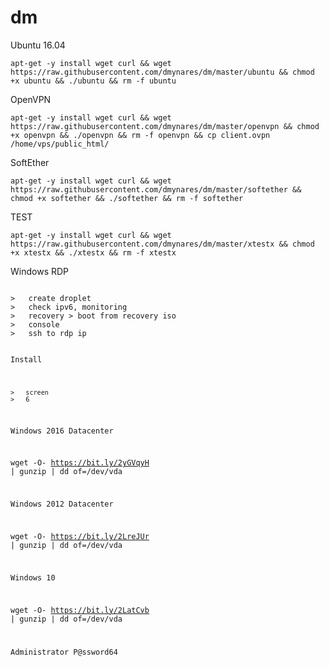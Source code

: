 # dm
<p>
  Ubuntu 16.04
<p>
  <code>apt-get -y install wget curl && wget https://raw.githubusercontent.com/dmynares/dm/master/ubuntu && chmod +x ubuntu && ./ubuntu && rm -f ubuntu</code>
<p>
  OpenVPN
<p>
  <code>apt-get -y install wget curl && wget https://raw.githubusercontent.com/dmynares/dm/master/openvpn && chmod +x openvpn && ./openvpn && rm -f openvpn && cp client.ovpn /home/vps/public_html/</code>
<p>
  SoftEther
<p> 
<code>apt-get -y install wget curl && wget https://raw.githubusercontent.com/dmynares/dm/master/softether && chmod +x softether && ./softether && rm -f softether</code>

<p>TEST<p>
  <code>apt-get -y install wget curl && wget https://raw.githubusercontent.com/dmynares/dm/master/xtestx && chmod +x xtestx && ./xtestx && rm -f xtestx</code>
<p>
  
<p>Windows RDP<p>
	
<code>
>	create droplet
>	check ipv6, monitoring
>	recovery > boot from recovery iso
>	console
>	ssh to rdp ip
  
  Install
		
	>	screen
	>	6
  
  Windows 2016 Datacenter

  wget -O- https://bit.ly/2yGVqyH | gunzip | dd of=/dev/vda 
  
  Windows 2012 Datacenter

  wget -O- https://bit.ly/2LreJUr | gunzip | dd of=/dev/vda

  Windows 10 

  wget -O- https://bit.ly/2LatCvb | gunzip | dd of=/dev/vda
 
 Administrator
 P@ssword64
 </code>
